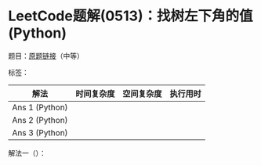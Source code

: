 # LeetCode题解(0513)：找树左下角的值(Python)

题目：[原题链接](https://leetcode-cn.com/problems/find-bottom-left-tree-value/)（中等）

标签：

| 解法           | 时间复杂度 | 空间复杂度 | 执行用时 |
| -------------- | ---------- | ---------- | -------- |
| Ans 1 (Python) |            |            |          |
| Ans 2 (Python) |            |            |          |
| Ans 3 (Python) |            |            |          |

解法一（）：

